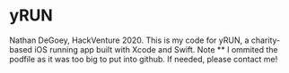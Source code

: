 # yRUN
Nathan DeGoey, HackVenture 2020. This is my code for yRUN, a charity-based iOS running app built with Xcode and Swift.
Note ** I ommited the podfile as it was too big to put into github. If needed, please contact me!

